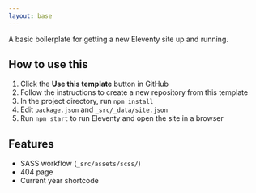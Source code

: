 ```yaml
---
layout: base
---
```


A basic boilerplate for getting a new Eleventy site up and running.

## How to use this

1. Click the **Use this template** button in GitHub
2. Follow the instructions to create a new repository from this template
3. In the project directory, run `npm install`
4. Edit `package.json` and `_src/_data/site.json`
5. Run `npm start` to run Eleventy and open the site in a browser

## Features

* SASS workflow (`_src/assets/scss/`)
* 404 page
* Current year shortcode